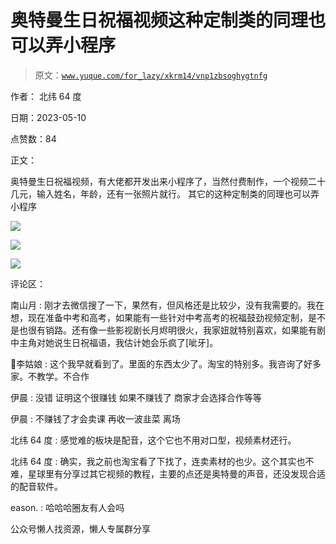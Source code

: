 # 奥特曼生日祝福视频这种定制类的同理也可以弄小程序

> 原文：[`www.yuque.com/for_lazy/xkrm14/vnp1zbsoghygtnfg`](https://www.yuque.com/for_lazy/xkrm14/vnp1zbsoghygtnfg)

作者： 北纬 64 度

日期：2023-05-10

点赞数：84

正文：

奥特曼生日祝福视频，有大佬都开发出来小程序了，当然付费制作，一个视频二十几元，输入姓名，年龄，还有一张照片就行。 其它的这种定制类的同理也可以弄小程序

![](img/f217afbf31b752394b11ed7216a07d3a.png)

![](img/18acb7063d7d12bd38b806d510965874.png)

![](img/c8f093d9cd7cecc6391ccb1f91a309e2.png)

评论区：

南山月 : 刚才去微信搜了一下，果然有，但风格还是比较少，没有我需要的。我在想，现在准备中考和高考，如果能有一些针对中考高考的祝福鼓劲视频定制，是不是也很有销路。还有像一些影视剧长月烬明很火，我家妞就特别喜欢，如果能有剧中主角对她说生日祝福语，我估计她会乐疯了[呲牙]。

💋李姑娘 : 这个我早就看到了。里面的东西太少了。淘宝的特别多。我咨询了好多家。不教学。不合作

伊晨 : 没错 证明这个很赚钱 如果不赚钱了 商家才会选择合作等等

伊晨 : 不赚钱了才会卖课 再收一波韭菜 离场

北纬 64 度 : 感觉难的板块是配音，这个它也不用对口型，视频素材还行。

北纬 64 度 : 确实，我之前也淘宝看了下找了，连卖素材的也少。这个其实也不难，星球里有分享过其它视频的教程，主要的点还是奥特曼的声音，还没发现合适的配音软件。

eason. : 哈哈哈圈友有人会吗

公众号懒人找资源，懒人专属群分享

